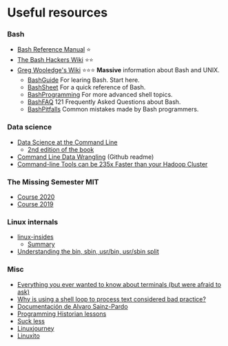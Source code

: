 # Useful resources

### Bash
- [Bash Reference Manual](https://www.gnu.org/software/bash/manual/bash.html) ⭐
- [The Bash Hackers Wiki](https://wiki.bash-hackers.org) ⭐⭐
- [Greg Wooledge's Wiki](http://mywiki.wooledge.org/) ⭐⭐⭐ **Massive** information about Bash and UNIX.
  - [BashGuide](http://mywiki.wooledge.org/BashGuide) For learing Bash. Start here.
  - [BashSheet](http://mywiki.wooledge.org/BashSheet) For a quick reference of Bash.
  - [BashProgramming](http://mywiki.wooledge.org/BashProgramming) For more advanced shell topics.
  - [BashFAQ](http://mywiki.wooledge.org/BashFAQ) 121 Frequently Asked Questions about Bash.
  - [BashPitfalls](http://mywiki.wooledge.org/BashPitfalls) Common mistakes made by Bash programmers.

### Data science
- [Data Science at the Command Line](https://www.datascienceatthecommandline.com)
  - [2nd edition of the book](https://datascienceatthecommandline.com/2e) 
- [Command Line Data Wrangling](https://github.com/rufuspollock/command-line-data-wrangling) (Github readme)
- [Command-line Tools can be 235x Faster than your Hadoop Cluster](https://adamdrake.com/command-line-tools-can-be-235x-faster-than-your-hadoop-cluster.html)

### The Missing Semester MIT
- [Course 2020](https://missing.csail.mit.edu/2020)
- [Course 2019](https://missing.csail.mit.edu/2019)

### Linux internals
- [linux-insides](https://github.com/0xAX/linux-insides/blob/master/SUMMARY.md)
  - [Summary](https://github.com/0xAX/linux-insides/blob/master/SUMMARY.md)
- [Understanding the bin, sbin, usr/bin, usr/sbin split](http://lists.busybox.net/pipermail/busybox/2010-December/074114.html)

### Misc
- [Everything you ever wanted to know about terminals (but were afraid to ask)](http://xn--rpa.cc/irl/term.html)
- [Why is using a shell loop to process text considered bad practice?](https://unix.stackexchange.com/questions/169716/why-is-using-a-shell-loop-to-process-text-considered-bad-practice)
- [Documentación de Alvaro Sainz-Pardo](http://docs.alvarosainzpardo.com)
- [Programming Historian lessons](http://programminghistorian.org/en/lessons)
- [Suck less](https://suckless.org)
- [Linuxjourney](https://linuxjourney.com)
- [Linuxito](https://www.linuxito.com)

